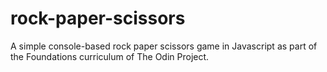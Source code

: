 # rock-paper-scissors
A simple console-based rock paper scissors game in Javascript as part of the Foundations curriculum of The Odin Project.
